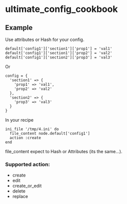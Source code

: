 # ultimate_config_cookbook

## Example
Use attributes or Hash for your config.
```
default['config1']['section1']['prop1'] = 'val1'
default['config1']['section1']['prop2'] = 'val2'
default['config1']['section2']['prop3'] = 'val3'
```
Or
```
config = {
  'section1' => {
    'prop1' => 'val1',
    'prop2' => 'val2'
  },
  'section2' => {
    'prop3' => 'val3'
  }
}
```
In your recipe
```
ini_file '/tmp/4.ini' do
  file_content node.default['config1']
  action :create
end
```
file_content expect to Hash or Attributes (its the same...).

### Supported action:
* create
* edit
* create_or_edit
* delete
* replace
